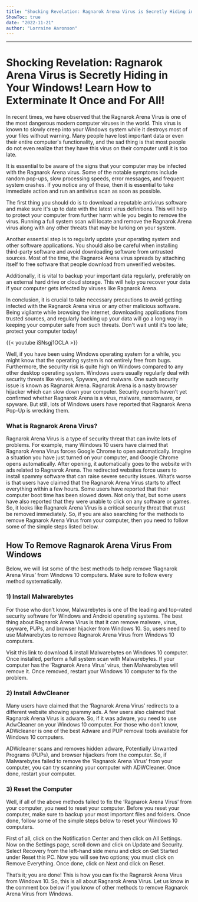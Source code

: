 ```yaml
---
title: "Shocking Revelation: Ragnarok Arena Virus is Secretly Hiding in Your Windows! Learn How to Exterminate It Once and For All!"
ShowToc: true 
date: "2022-11-21"
author: "Lorraine Aaronson"
---
```

*****
# Shocking Revelation: Ragnarok Arena Virus is Secretly Hiding in Your Windows! Learn How to Exterminate It Once and For All!

In recent times, we have observed that the Ragnarok Arena Virus is one of the most dangerous modern computer viruses in the world. This virus is known to slowly creep into your Windows system while it destroys most of your files without warning. Many people have lost important data or even their entire computer's functionality, and the sad thing is that most people do not even realize that they have this virus on their computer until it is too late.

It is essential to be aware of the signs that your computer may be infected with the Ragnarok Arena virus. Some of the notable symptoms include random pop-ups, slow processing speeds, error messages, and frequent system crashes. If you notice any of these, then it is essential to take immediate action and run an antivirus scan as soon as possible.

The first thing you should do is to download a reputable antivirus software and make sure it's up to date with the latest virus definitions. This will help to protect your computer from further harm while you begin to remove the virus. Running a full system scan will locate and remove the Ragnarok Arena virus along with any other threats that may be lurking on your system.

Another essential step is to regularly update your operating system and other software applications. You should also be careful when installing third-party software and avoid downloading software from untrusted sources. Most of the time, the Ragnarok Arena virus spreads by attaching itself to free software that people download from unverified websites.

Additionally, it is vital to backup your important data regularly, preferably on an external hard drive or cloud storage. This will help you recover your data if your computer gets infected by viruses like Ragnarok Arena.

In conclusion, it is crucial to take necessary precautions to avoid getting infected with the Ragnarok Arena virus or any other malicious software. Being vigilante while browsing the internet, downloading applications from trusted sources, and regularly backing up your data will go a long way in keeping your computer safe from such threats. Don't wait until it's too late; protect your computer today!

{{< youtube iSNsgj1OCLA >}} 



Well, if you have been using Windows operating system for a while, you might know that the operating system is not entirely free from bugs. Furthermore, the security risk is quite high on Windows compared to any other desktop operating system. Windows users usually regularly deal with security threats like viruses, Spyware, and malware.
One such security issue is known as Ragnarok Arena. Ragnarok Arena is a nasty browser hijacker which can slow down your computer. Security experts haven’t yet confirmed whether Ragnarok Arena is a virus, malware, ransomware, or spyware. But still, lots of Windows users have reported that Ragnarok Arena Pop-Up is wrecking them.

 
### What is Ragnarok Arena Virus?


Ragnarok Arena Virus is a type of security threat that can invite lots of problems. For example, many Windows 10 users have claimed that Ragnarok Arena Virus forces Google Chrome to open automatically. Imagine a situation you have just turned on your computer, and Google Chrome opens automatically. After opening, it automatically goes to the website with ads related to Ragnarok Arena.
The redirected websites force users to install spammy software that can raise severe security issues. What’s worse is that users have claimed that the Ragnarok Arena Virus starts to affect everything within a few hours. Some users have reported that their computer boot time has been slowed down.
Not only that, but some users have also reported that they were unable to click on any software or games. So, it looks like Ragnarok Arena Virus is a critical security threat that must be removed immediately. So, if you are also searching for the methods to remove Ragnarok Arena Virus from your computer, then you need to follow some of the simple steps listed below.

 
## How To Remove Ragnarok Arena Virus From Windows


Below, we will list some of the best methods to help remove ‘Ragnarok Arena Virus’ from Windows 10 computers. Make sure to follow every method systematically.

 
### 1) Install Malwarebytes


For those who don’t know, Malwarebytes is one of the leading and top-rated security software for Windows and Android operating systems. The best thing about Ragnarok Arena Virus is that it can remove malware, virus, spyware, PUPs, and browser hijacker from Windows 10.
So, users need to use Malwarebytes to remove Ragnarok Arena Virus from Windows 10 computers.

Visit this link to download & install Malwarebytes on Windows 10 computer. Once installed, perform a full system scan with Malwarebytes. If your computer has the ‘Ragnarok Arena Virus’ virus, then Malwarebytes will remove it. Once removed, restart your Windows 10 computer to fix the problem.

 
### 2) Install AdwCleaner


Many users have claimed that the ‘Ragnarok Arena Virus’ redirects to a different website showing spammy ads. A few users also claimed that Ragnarok Arena Virus is adware. So, if it was adware, you need to use AdwCleaner on your Windows 10 computer.
For those who don’t know, ADWcleaner is one of the best Adware and PUP removal tools available for Windows 10 computers.

ADWcleaner scans and removes hidden adware, Potentially Unwanted Programs (PUPs), and browser hijackers from the computer. So, if Malwarebytes failed to remove the ‘Ragnarok Arena Virus’ from your computer, you can try scanning your computer with ADWCleaner. Once done, restart your computer.

 
### 3) Reset the Computer


Well, if all of the above methods failed to fix the ‘Ragnarok Arena Virus’ from your computer, you need to reset your computer. Before you reset your computer, make sure to backup your most important files and folders. Once done, follow some of the simple steps below to reset your Windows 10 computers.

 

First of all, click on the Notification Center and then click on All Settings.
Now on the Settings page, scroll down and click on Update and Security.
Select Recovery from the left-hand side menu and click on Get Started under Reset this PC.
Now you will see two options; you must click on Remove Everything.
Once done, click on Next and click on Reset.




That’s it; you are done! This is how you can fix the Ragnarok Arena Virus from Windows 10.
So, this is all about Ragnarok Arena Virus. Let us know in the comment box below if you know of other methods to remove Ragnarok Arena Virus from Windows.





